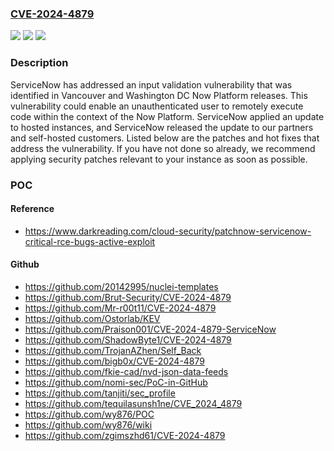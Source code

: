 ### [CVE-2024-4879](https://cve.mitre.org/cgi-bin/cvename.cgi?name=CVE-2024-4879)
![](https://img.shields.io/static/v1?label=Product&message=Now%20Platform&color=blue)
![](https://img.shields.io/static/v1?label=Version&message=0%3C%20Utah%20Patch%2010%20Hot%20Fix%203%20&color=brighgreen)
![](https://img.shields.io/static/v1?label=Vulnerability&message=CWE-1287%20Improper%20Validation%20of%20Specified%20Type%20of%20Input&color=brighgreen)

### Description

ServiceNow has addressed an input validation vulnerability that was identified in Vancouver and Washington DC Now Platform releases. This vulnerability could enable an unauthenticated user to remotely execute code within the context of the Now Platform. ServiceNow applied an update to hosted instances, and ServiceNow released the update to our partners and self-hosted customers. Listed below are the patches and hot fixes that address the vulnerability. If you have not done so already, we recommend applying security patches relevant to your instance as soon as possible.

### POC

#### Reference
- https://www.darkreading.com/cloud-security/patchnow-servicenow-critical-rce-bugs-active-exploit

#### Github
- https://github.com/20142995/nuclei-templates
- https://github.com/Brut-Security/CVE-2024-4879
- https://github.com/Mr-r00t11/CVE-2024-4879
- https://github.com/Ostorlab/KEV
- https://github.com/Praison001/CVE-2024-4879-ServiceNow
- https://github.com/ShadowByte1/CVE-2024-4879
- https://github.com/TrojanAZhen/Self_Back
- https://github.com/bigb0x/CVE-2024-4879
- https://github.com/fkie-cad/nvd-json-data-feeds
- https://github.com/nomi-sec/PoC-in-GitHub
- https://github.com/tanjiti/sec_profile
- https://github.com/tequilasunsh1ne/CVE_2024_4879
- https://github.com/wy876/POC
- https://github.com/wy876/wiki
- https://github.com/zgimszhd61/CVE-2024-4879

